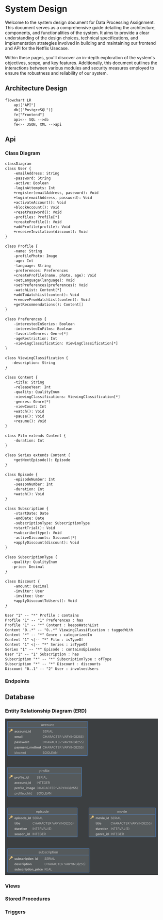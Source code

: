 # System Design

Welcome to the system design document for Data Processing Assignment. This document serves as a comprehensive guide detailing the architecture, components, and functionalities of the system. It aims to provide a clear understanding of the design choices, technical specifications, and implementation strategies involved in building and maintaining our frontend and API for the Netflix Usecase.

Within these pages, you'll discover an in-depth exploration of the system's objectives, scope, and key features. Additionally, this document outlines the interactions between various modules and security measures employed to ensure the robustness and reliability of our system.

## Architecture Design

```mermaid
flowchart LR
    api["API"]
    db[("PostgreSQL")]
    fe["Frontend"]
    api<-- SQL -->db
    fe<-- JSON, XML -->api
```

## Api

### Class Diagram

```mermaid
classDiagram
class User {
    -emailAddress: String
    -password: String
    -active: Boolean
    -loginAttempts: Int
    +register(emailAddress, password): Void
    +login(emailAddress, password): Void
    +activateAccount(): Void
    +blockAccount(): Void
    +resetPassword(): Void
    -profiles: Profile[*]
    +createProfile(): Void
    +addProfile(profile): Void
    +receiveInvitation(discount): Void
}

class Profile {
    -name: String
    -profilePhoto: Image
    -age: Int
    -language: String
    -preferences: Preferences
    +createProfile(name, photo, age): Void
    +setLanguage(language): Void
    +setPreferences(preferences): Void
    -watchList: Content[*]
    +addToWatchList(content): Void
    +removeFromWatchList(content): Void
    +getRecommendations(): Content[]
}

class Preferences {
    -interestedInSeries: Boolean
    -interestedInFilms: Boolean
    -favoriteGenres: Genre[*]
    -ageRestriction: Int
    -viewingClassification: ViewingClassification[*]
}

class ViewingClassification {
   -description: String
}

class Content {
    -title: String
    -releaseYear: Int
    -quality: QualityEnum
    -viewingClassifications: ViewingClassification[*]
    -genres: Genre[*]
    -viewCount: Int
    +watch(): Void
    +pause(): Void
    +resume(): Void
}

class Film extends Content {
    -duration: Int
}

class Series extends Content {
    +getNextEpisode(): Episode
}

class Episode {
    -episodeNumber: Int
    -seasonNumber: Int
    -duration: Int
    +watch(): Void
}

class Subscription {
    -startDate: Date
    -endDate: Date
    -subscriptionType: SubscriptionType
    +startTrial(): Void
    +subscribe(type): Void
    -activeDiscounts: Discount[*]
    +applyDiscount(discount): Void
}

class SubscriptionType {
   -quality: QualityEnum
   -price: Decimal
}

class Discount {
    -amount: Decimal
    -inviter: User
    -invitee: User
    +applyDiscountToUsers(): Void
}

User "1" -- "*" Profile : contains
Profile "1" -- "1" Preferences : has
Profile "1" -- "*" Content : keepsWatchList
Content "0..*" -- "0..*" ViewingClassification : taggedWith
Content "*" -- "*" Genre : categorizedIn
Content "1" <|-- "*" Film : isTypeOf
Content "1" <|-- "*" Series : isTypeOf
Series "1" -- "*" Episode : containsEpisodes
User "1" -- "1" Subscription : has
Subscription "*" -- "*" SubscriptionType : ofType
Subscription "*" -- "*" Discount : discounts
Discount "0..1" -- "2" User : involvesUsers
```

### Endpoints

## Database

### Entity Relationship Diagram (ERD)

![ERD](erd.svg "ERD")

### Views

### Stored Procedures

### Triggers
